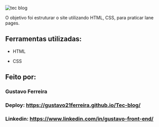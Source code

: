 ![tec blog](https://github.com/user-attachments/assets/68b3535b-d086-4e22-9136-9aa70286ebd5)

O objetivo foi estruturar o site utilizando HTML, CSS, para praticar lane pages.

## Ferramentas utilizadas:

* HTML

* CSS

## Feito por:

### Gustavo Ferreira

### Deploy:  https://gustavo21ferreira.github.io/Tec-blog/

### Linkedin: https://www.linkedin.com/in/gustavo-front-end/
